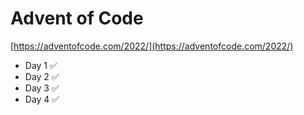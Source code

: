 # Advent of Code

[https://adventofcode.com/2022/](https://adventofcode.com/2022/)

* Day 1 :white_check_mark:
* Day 2 :white_check_mark:
* Day 3 :white_check_mark:
* Day 4 :white_check_mark:
